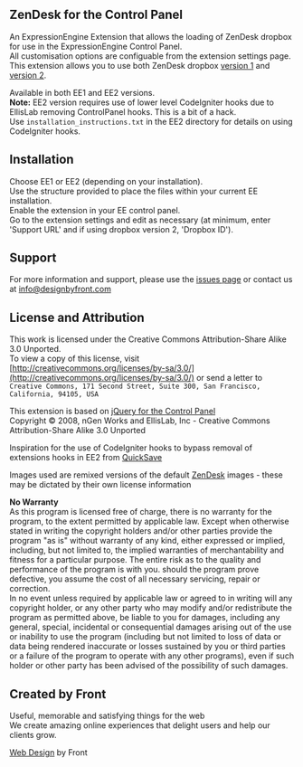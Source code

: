 ## ZenDesk for the Control Panel ##
An ExpressionEngine Extension that allows the loading of ZenDesk dropbox for use in the ExpressionEngine Control Panel.<br />
All customisation options are configuable from the extension settings page.<br />
This extension allows you to use both ZenDesk dropbox [version 1](http://www.zendesk.com/blog/instant-support-access-with-drop-box) and [version 2](https://support.zendesk.com/entries/305020-introducing-a-brand-new-kind-of-zendesk-dropbox).

Available in both EE1 and EE2 versions.<br />
**Note:** EE2 version requires use of lower level CodeIgniter hooks due to EllisLab removing ControlPanel hooks. This is a bit of a hack.<br />
Use `installation_instructions.txt` in the EE2 directory for details on using CodeIgniter hooks.


## Installation ##

Choose EE1 or EE2 (depending on your installation).<br />
Use the structure provided to place the files within your current EE installation.<br />
Enable the extension in your EE control panel.<br />
Go to the extension settings and edit as necessary (at minimum, enter 'Support URL' and if using dropbox version 2, 'Dropbox ID').


## Support ##

For more information and support, please use the [issues page](http://github.com/designbyfront/ZenDesk-Dropbox-for-ExpressionEngine/issues) or contact us at info@designbyfront.com


## License and Attribution ##

This work is licensed under the Creative Commons Attribution-Share Alike 3.0 Unported.<br />
To view a copy of this license, visit [http://creativecommons.org/licenses/by-sa/3.0/](http://creativecommons.org/licenses/by-sa/3.0/) 
or send a letter to `Creative Commons, 171 Second Street, Suite 300, San Francisco, California, 94105, USA`

This extension is based on [jQuery for the Control Panel](http://www.ngenworks.com/software/ee/cp_jquery/)<br />
Copyright &copy; 2008, nGen Works and EllisLab, Inc - Creative Commons Attribution-Share Alike 3.0 Unported

Inspiration for the use of CodeIgniter hooks to bypass removal of extensions hooks in EE2 from [QuickSave](http://www.vayadesign.net/code/addon/quicksave)

Images used are remixed versions of the default [ZenDesk](http://www.zendesk.com) images - these may be dictated by their own license information

**No Warranty**<br />
As this program is licensed free of charge, there is no warranty for the program, to the extent permitted by applicable law. Except when otherwise stated in writing the copyright holders and/or other parties provide the program "as is" without warranty of any kind, either expressed or implied, including, but not limited to, the implied warranties of merchantability and fitness for a particular purpose. The entire risk as to the quality and performance of the program is with you. should the program prove defective, you assume the cost of all necessary servicing, repair or correction.<br />
In no event unless required by applicable law or agreed to in writing will any copyright holder, or any other party who may modify and/or redistribute the program as permitted above, be liable to you for damages, including any general, special, incidental or consequential damages arising out of the use or inability to use the program (including but not limited to loss of data or data being rendered inaccurate or losses sustained by you or third parties or a failure of the program to operate with any other programs), even if such holder or other party has been advised of the possibility of such damages.

## Created by Front ###

Useful, memorable and satisfying things for the web<br />
We create amazing online experiences that delight users and help our clients grow.

[Web Design](http://www.designbyfront.com) by Front